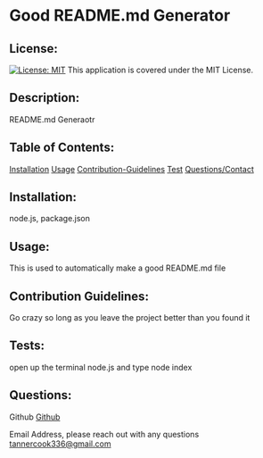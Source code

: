 # Good README.md Generator
  ## License:
  [![License: MIT](https://img.shields.io/badge/License-MIT-yellow.svg)](https://opensource.org/licenses/MIT)
  This application is covered under the MIT License.

  ## Description: 
  README.md Generaotr

  ## Table of Contents:
  [Installation](#Installation)
  [Usage](#Usage)
  [Contribution-Guidelines](#Contribution-Guidelines)
  [Test](#Test)
  [Questions/Contact](#Questions)

  ## Installation:
  node.js, package.json

  ## Usage:
  This is used to automatically make a good README.md file

  ## Contribution Guidelines:
  Go crazy so long as you leave the project better than you found it

  ## Tests:
  open up the terminal node.js and type node index

  ## Questions:
  Github 
  [Github](http://github.com/Tanner336)
  
  Email Address, please reach out with any questions
  tannercook336@gmail.com


